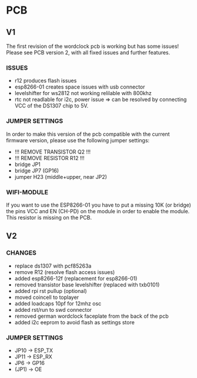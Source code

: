 # PCB



## V1

The first revision of the wordclock pcb is working but has some issues!
Please see PCB version 2, with all fixed issues and further features.

### ISSUES

* r12 produces flash issues
* esp8266-01 creates space issues with usb connector
* levelshifter for ws2812 not working relilable with 800khz
* rtc not readlable for i2c, power issue => can be resolved by connecting VCC of the DS1307 chip to 5V.

### JUMPER SETTINGS

In order to make this version of the pcb compatible with the current firmware version, please use the following jumper settings:

* !!! REMOVE TRANSISTOR Q2 !!!
* !!! REMOVE RESISTOR R12 !!!
* bridge JP1
* bridge JP7 (GP16)
* jumper H23 (middle+upper, near JP2)


### WIFI-MODULE

If you want to use the ESP8266-01 you have to put a missing 10K (or bridge) the pins VCC and EN (CH-PD) on the module in order to enable the module.
This resistor is missing on the PCB.





## V2



### CHANGES

* replace ds1307 with pcf85263a
* remove R12 (resolve flash access issues)
* added esp8266-12f (replacement for esp8266-01)
* removed transistor base levelshifter (replaced with txb0101)
* added rpi rst pullup (optional)
* moved coincell to toplayer
* added loadcaps 10pf for 12mhz osc
* added rst/run to swd connector
* removed german wordclock faceplate from the back of the pcb
* added i2c eeprom to avoid flash as settings store


### JUMPER SETTINGS

* JP10 -> ESP_TX
* JP11 -> ESP_RX
* JP6 -> GP16
* (JP1) -> OE  
